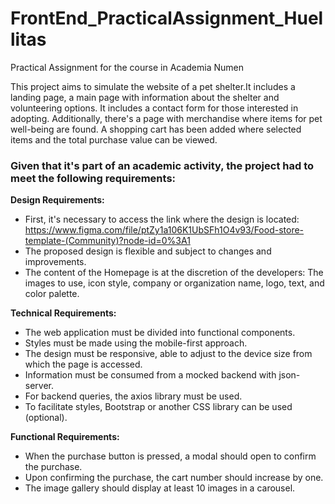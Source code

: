 # FrontEnd_PracticalAssignment_Huellitas
Practical Assignment for the course in Academia Numen


This project aims to simulate the website of a pet shelter.It includes a landing page, a main page with information about the shelter and volunteering options. It includes a contact form for those interested in adopting. Additionally, there's a page with merchandise where items for pet well-being are found. A shopping cart has been added where selected items and the total purchase value can be viewed.


### Given that it's part of an academic activity, the project had to meet the following requirements:

**Design Requirements:**
* First, it's necessary to access the link where the design is located: https://www.figma.com/file/ptZy1a106K1UbSFh1O4v93/Food-store-template-(Community)?node-id=0%3A1
* The proposed design is flexible and subject to changes and improvements.
* The content of the Homepage is at the discretion of the developers: The images to use, icon style, company or organization name, logo, text, and color palette.

**Technical Requirements:**
* The web application must be divided into functional components.
* Styles must be made using the mobile-first approach.
* The design must be responsive, able to adjust to the device size from which the page is accessed.
* Information must be consumed from a mocked backend with json-server.
* For backend queries, the axios library must be used.
* To facilitate styles, Bootstrap or another CSS library can be used (optional).

**Functional Requirements:**
* When the purchase button is pressed, a modal should open to confirm the purchase.
* Upon confirming the purchase, the cart number should increase by one.
* The image gallery should display at least 10 images in a carousel.

